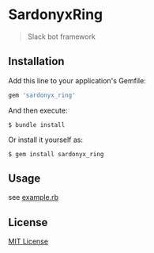 # SardonyxRing

> Slack bot framework

## Installation

Add this line to your application's Gemfile:

```ruby
gem 'sardonyx_ring'
```

And then execute:

    $ bundle install

Or install it yourself as:

    $ gem install sardonyx_ring

## Usage

see [example.rb](https://github.com/rutan/sardonyx_ring/blob/main/example.rb)

## License

[MIT License](https://opensource.org/licenses/MIT)
